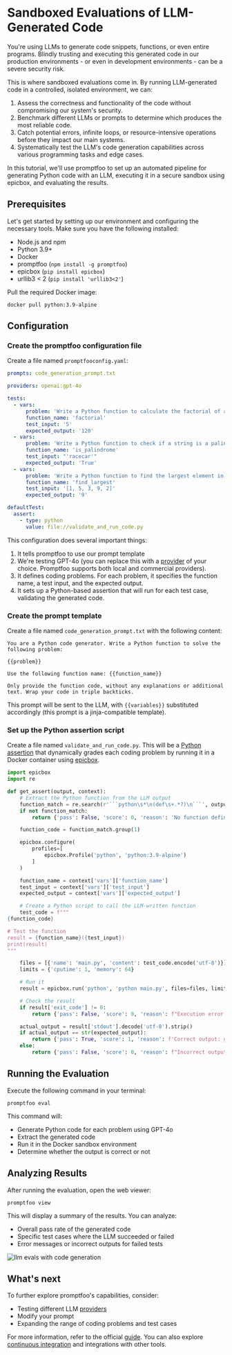 # Sandboxed Evaluations of LLM-Generated Code

You're using LLMs to generate code snippets, functions, or even entire programs. Blindly trusting and executing this generated code in our production environments - or even in development environments - can be a severe security risk.

This is where sandboxed evaluations come in. By running LLM-generated code in a controlled, isolated environment, we can:

1. Assess the correctness and functionality of the code without compromising our system's security.
2. Benchmark different LLMs or prompts to determine which produces the most reliable code.
3. Catch potential errors, infinite loops, or resource-intensive operations before they impact our main systems.
4. Systematically test the LLM's code generation capabilities across various programming tasks and edge cases.

In this tutorial, we'll use promptfoo to set up an automated pipeline for generating Python code with an LLM, executing it in a secure sandbox using epicbox, and evaluating the results.

## Prerequisites

Let's get started by setting up our environment and configuring the necessary tools. Make sure you have the following installed:

- Node.js and npm
- Python 3.9+
- Docker
- promptfoo (`npm install -g promptfoo`)
- epicbox (`pip install epicbox`)
- urllib3 < 2 (`pip install 'urllib3<2'`)

Pull the required Docker image:

```
docker pull python:3.9-alpine
```

## Configuration

### Create the promptfoo configuration file

Create a file named `promptfooconfig.yaml`:

```yaml
prompts: code_generation_prompt.txt

providers: openai:gpt-4o

tests:
  - vars:
      problem: 'Write a Python function to calculate the factorial of a number'
      function_name: 'factorial'
      test_input: '5'
      expected_output: '120'
  - vars:
      problem: 'Write a Python function to check if a string is a palindrome'
      function_name: 'is_palindrome'
      test_input: "'racecar'"
      expected_output: 'True'
  - vars:
      problem: 'Write a Python function to find the largest element in a list'
      function_name: 'find_largest'
      test_input: '[1, 5, 3, 9, 2]'
      expected_output: '9'

defaultTest:
  assert:
    - type: python
      value: file://validate_and_run_code.py
```

This configuration does several important things:

1. It tells promptfoo to use our prompt template
1. We're testing GPT-4o (you can replace this with a [provider](/docs/providers) of your choice. Promptfoo supports both local and commercial providers).
1. It defines coding problems. For each problem, it specifies the function name, a test input, and the expected output.
1. It sets up a Python-based assertion that will run for each test case, validating the generated code.

### Create the prompt template

Create a file named `code_generation_prompt.txt` with the following content:

```
You are a Python code generator. Write a Python function to solve the following problem:

{{problem}}

Use the following function name: {{function_name}}

Only provide the function code, without any explanations or additional text. Wrap your code in triple backticks.
```

This prompt will be sent to the LLM, with `{{variables}}` substituted accordingly (this prompt is a jinja-compatible template).

### Set up the Python assertion script

Create a file named `validate_and_run_code.py`. This will be a [Python assertion](/docs/configuration/expected-outputs/python) that dynamically grades each coding problem by running it in a Docker container using [epicbox](https://github.com/StepicOrg/epicbox).

````python
import epicbox
import re

def get_assert(output, context):
    # Extract the Python function from the LLM output
    function_match = re.search(r'```python\s*\n(def\s+.*?)\n```', output, re.DOTALL)
    if not function_match:
        return {'pass': False, 'score': 0, 'reason': 'No function definition found'}

    function_code = function_match.group(1)

    epicbox.configure(
        profiles=[
            epicbox.Profile('python', 'python:3.9-alpine')
        ]
    )

    function_name = context['vars']['function_name']
    test_input = context['vars']['test_input']
    expected_output = context['vars']['expected_output']

    # Create a Python script to call the LLM-written function
    test_code = f"""
{function_code}

# Test the function
result = {function_name}({test_input})
print(result)
"""

    files = [{'name': 'main.py', 'content': test_code.encode('utf-8')}]
    limits = {'cputime': 1, 'memory': 64}

    # Run it
    result = epicbox.run('python', 'python main.py', files=files, limits=limits)

    # Check the result
    if result['exit_code'] != 0:
        return {'pass': False, 'score': 0, 'reason': f"Execution error: {result['stderr'].decode('utf-8')}"}

    actual_output = result['stdout'].decode('utf-8').strip()
    if actual_output == str(expected_output):
        return {'pass': True, 'score': 1, 'reason': f'Correct output: got {expected_output}'}
    else:
        return {'pass': False, 'score': 0, 'reason': f"Incorrect output. Expected: {expected_output}, Got: {actual_output}"}
````

## Running the Evaluation

Execute the following command in your terminal:

```
promptfoo eval
```

This command will:

- Generate Python code for each problem using GPT-4o
- Extract the generated code
- Run it in the Docker sandbox environment
- Determine whether the output is correct or not

## Analyzing Results

After running the evaluation, open the web viewer:

```
promptfoo view
```

This will display a summary of the results. You can analyze:

- Overall pass rate of the generated code
- Specific test cases where the LLM succeeded or failed
- Error messages or incorrect outputs for failed tests

![llm evals with code generation](/img/docs/code-generation-webui.png)

## What's next

To further explore promptfoo's capabilities, consider:

- Testing different LLM [providers](/docs/providers)
- Modify your prompt
- Expanding the range of coding problems and test cases

For more information, refer to the official [guide](/docs/configuration/guide). You can also explore [continuous integration](/docs/integrations/ci-cd/) and integrations with other tools.
